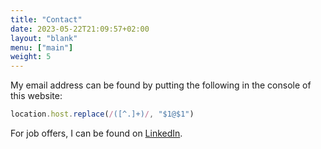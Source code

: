 ```yaml
---
title: "Contact"
date: 2023-05-22T21:09:57+02:00
layout: "blank"
menu: ["main"]
weight: 5
---
```


My email address can be found by putting the following in the console of this website:

```js
location.host.replace(/([^.]+)/, "$1@$1") 
```

For job offers, I can be found on [LinkedIn](https://www.linkedin.com/).
